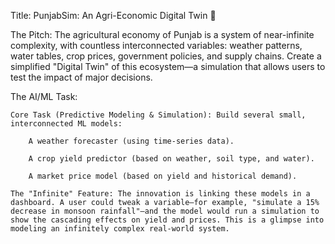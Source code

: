 Title: PunjabSim: An Agri-Economic Digital Twin 🌾

The Pitch: The agricultural economy of Punjab is a system of near-infinite complexity, with countless interconnected variables: weather patterns, water tables, crop prices, government policies, and supply chains. Create a simplified "Digital Twin" of this ecosystem—a simulation that allows users to test the impact of major decisions.

The AI/ML Task:

    Core Task (Predictive Modeling & Simulation): Build several small, interconnected ML models:

        A weather forecaster (using time-series data).

        A crop yield predictor (based on weather, soil type, and water).

        A market price model (based on yield and historical demand).

    The "Infinite" Feature: The innovation is linking these models in a dashboard. A user could tweak a variable—for example, "simulate a 15% decrease in monsoon rainfall"—and the model would run a simulation to show the cascading effects on yield and prices. This is a glimpse into modeling an infinitely complex real-world system.

